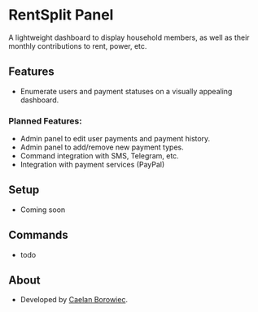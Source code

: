 # RentSplit Panel

A lightweight dashboard to display household members, as well as their monthly contributions to rent, power, etc.


## Features

* Enumerate users and payment statuses on a visually appealing dashboard.

### Planned Features:
* Admin panel to edit user payments and payment history.
* Admin panel to add/remove new payment types.
* Command integration with SMS, Telegram, etc.
* Integration with payment services (PayPal)

## Setup

* Coming soon

## Commands
* todo

## About

* Developed by [Caelan Borowiec](https://gitlab.com/CaelanBorowiec/).
